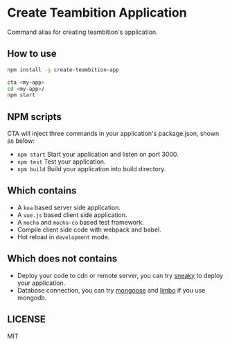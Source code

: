 # Create Teambition Application

Command alias for creating teambition's application.

## How to use

```bash
npm install -g create-teambition-app

cta <my-app>
cd <my-app>/
npm start
```

## NPM scripts

CTA will inject three commands in your application's package.json, shown as below:

* `npm start` Start your application and listen on port 3000.
* `npm test` Test your application.
* `npm build` Build your application into build directory.

## Which contains

* A `koa` based server side application.
* A `vue.js` based client side application.
* A `mocha` and `mocha-co` based test framework.
* Compile client side code with webpack and babel.
* Hot reload in `development` mode.

## Which does not contains

* Deploy your code to cdn or remote server, you can try [sneaky](https://github.com/teambition/sneaky) to deploy your application.
* Database connection, you can try [mongoose](https://github.com/Automattic/mongoose) and [limbo](https://github.com/teambition/limbo) if you use mongodb.

## LICENSE

MIT
